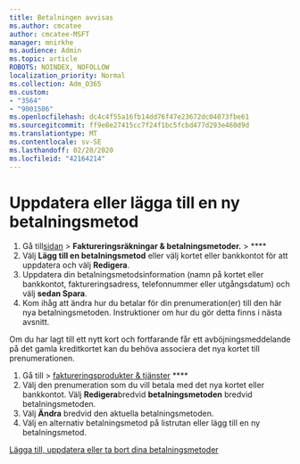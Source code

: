 ```yaml
---
title: Betalningen avvisas
ms.author: cmcatee
author: cmcatee-MSFT
manager: mnirkhe
ms.audience: Admin
ms.topic: article
ROBOTS: NOINDEX, NOFOLLOW
localization_priority: Normal
ms.collection: Adm_O365
ms.custom:
- "3564"
- "9001506"
ms.openlocfilehash: dc4c4f55a16fb14dd76f47e23672dc04073fbe61
ms.sourcegitcommit: ff9e8e27415cc7f24f1bc5fcbd477d293e460d9d
ms.translationtype: MT
ms.contentlocale: sv-SE
ms.lasthandoff: 02/20/2020
ms.locfileid: "42164214"
---
```

# <a name="update-or-add-a-new-payment-method"></a>Uppdatera eller lägga till en ny betalningsmetod

1. Gå till<a href="https://go.microsoft.com/fwlink/p/?linkid=2018806" target="_blank">sidan</a>  > **Faktureringsräkningar & betalningsmetoder.** >  ****
2. Välj **Lägg till en betalningsmetod** eller välj kortet eller bankkontot för att uppdatera och välj **Redigera**.
3. Uppdatera din betalningsmetodsinformation (namn på kortet eller bankkontot, faktureringsadress, telefonnummer eller utgångsdatum) och välj **sedan Spara**.
4. Kom ihåg att ändra hur du betalar för din prenumeration(er) till den här nya betalningsmetoden. Instruktioner om hur du gör detta finns i nästa avsnitt.

Om du har lagt till ett nytt kort och fortfarande får ett avböjningsmeddelande på det gamla kreditkortet kan du behöva associera det nya kortet till prenumerationen.

1. Gå till > <a href="https://go.microsoft.com/fwlink/p/?linkid=842054" target="_blank">faktureringsprodukter & tjänster</a> ****
2. Välj den prenumeration som du vill betala med det nya kortet eller bankkontot. Välj **Redigera**bredvid **betalningsmetoden** bredvid betalningsmetoden.
3. Välj **Ändra** bredvid den aktuella betalningsmetoden.
4. Välj en alternativ betalningsmetod på listrutan eller lägg till en ny betalningsmetod.

[Lägga till, uppdatera eller ta bort dina betalningsmetoder](https://go.microsoft.com/fwlink/?linkid=2118133)